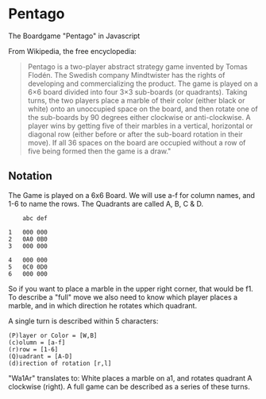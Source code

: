 Pentago
=======

The Boardgame "Pentago" in Javascript   

From Wikipedia, the free encyclopedia:

>Pentago is a two-player abstract strategy game invented by Tomas Flodén. The Swedish company Mindtwister has the rights of developing and commercializing the product.
>The game is played on a 6×6 board divided into four 3×3 sub-boards (or quadrants). Taking turns, the two players place a marble of their color (either black or white) onto an unoccupied space on the board, and then rotate one of the sub-boards by 90 degrees either clockwise or anti-clockwise.
>A player wins by getting five of their marbles in a vertical, horizontal or diagonal row (either before or after the sub-board rotation in their move). If all 36 spaces on the board are occupied without a row of five being formed then the game is a draw."   


Notation
--------
The Game is played on a 6x6 Board. We will use a-f for column names, and 1-6 to name the rows. The Quadrants are called A, B, C & D.

		abc def

	1	000 000
	2	0A0 0B0 
	3	000 000
		
	4	000 000
	5	0C0 0D0
	6	000 000

So if you want to place a marble in the upper right corner, that would be f1.
To describe a "full" move we also need to know which player places a marble, and in which direction he rotates which quadrant.
         
A single turn is described within 5 characters:

	(P)layer or Color = [W,B]
	(c)olumn = [a-f]
	(r)row = [1-6]
	(Q)uadrant = [A-D]
	(d)irection of rotation [r,l]    

"Wa1Ar" translates to:
White places a marble on a1, and rotates quadrant A clockwise (right). 
A full game can be described as a series of these turns.



